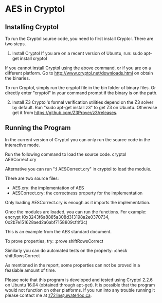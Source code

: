 AES in Cryptol
==============

Installing Cryptol
------------------

To run the Cryptol source code, you need to first install Cryptol.
There are two steps.

1. Install Cryptol
If you are on a recent version of Ubuntu, run:
   sudo apt-get install cryptol

If you cannot install Cryptol using the above command, or if you are
on a different platform. Go to http://www.cryptol.net/downloads.html
on obtain the binaries.

To run Cryptol, simply run the cryptol file in the bin folder of binary files.
Or directly enter "cryptol" in your command prompt if the binary is on
the path.

2. Install Z3
Cryptol's formal verification utilities depend on the Z3 solver by default.
Run "sudo apt-get install z3" to get Z3 on Ubuntu.
Otherwise get it from https://github.com/Z3Prover/z3/releases.

Running the Program
-------------------

In the current version of Cryptol you can only run the source code in the
interactive mode.

Run the following command to load the source code.
    cryptol AESCorrect.cry

Alternative you can run ":l AESCorrect.cry" in cryptol to load the module.

There are two source files:
- AES.cry: the implementation of AES
- AESCorrect.cry: the correctness property for the implementation

Only loading AESCorrect.cry is enough as it imports the implementation.

Once the modules are loaded, you can run the functions. For example:
     encrypt (0x3243f6a8885a308d313198a2e0370734, 0x2b7e151628aed2a6abf7158809cf4f3c)

This is an example from the AES standard document.

To prove properties, try:
   :prove shiftRowsCorrect

Similarly you can do automated tests on the property:
   :check shiftRowsCorrect

As mentioned in the report, some properties can not be proved in a feasiable
amount of time.

Please note that this program is developed and tested using Cryptol 2.2.6
on Ubuntu 16.04 (obtained through apt-get). It is possible that the program
would not function on other platforms. If you run into any trouble running it
please contact me at z72lin@uwaterloo.ca.




